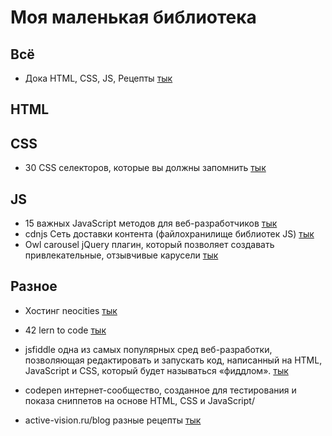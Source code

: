 # Моя маленькая библиотека

## Всё
* Дока HTML, CSS, JS, Рецепты
[тык](https://doka.guide/)

## HTML

## CSS
* 30 CSS селекторов, которые вы должны запомнить
[тык](https://code.tutsplus.com/ru/tutorials/the-30-css-selectors-you-must-memorize--net-16048)

## JS
* 15 важных JavaScript методов для веб-разработчиков
[тык](https://medium.com/@stasonmars/15-javascript-%D0%BC%D0%B5%D1%82%D0%BE%D0%B4%D0%BE%D0%B2-%D0%B4%D0%BB%D1%8F-%D0%B2%D0%B5%D0%B1-%D1%80%D0%B0%D0%B7%D1%80%D0%B0%D0%B1%D0%BE%D1%82%D1%87%D0%B8%D0%BA%D0%BE%D0%B2-e92ea6c22e32)
* cdnjs Сеть доставки контента (файлохранилище библиотек JS)
[тык](https://cdnjs.com/)
* Owl carousel jQuery плагин, который позволяет создавать привлекательные, отзывчивые карусели
[тык](https://42.fr/en/homepage/)

## Разное
* Хостинг neocities
[тык](https://neocities.org/)
* 42 lern to code
[тык](https://owlcarousel2.github.io/OwlCarousel2/)

* jsfiddle одна из самых популярных сред веб-разработки, позволяющая редактировать и запускать код, написанный на HTML, JavaScript и CSS, который будет называться «фиддлом».
[тык](https://jsfiddle.net/)
* codepen интернет-сообщество, созданное для тестирования и показа сниппетов на основе HTML, CSS и JavaScript/
* active-vision.ru/blog разные рецепты
[тык](https://active-vision.ru/blog/category/javascript/)
